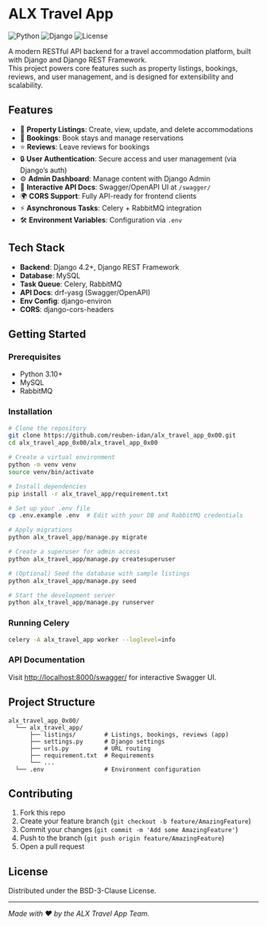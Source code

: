 # ALX Travel App

![Python](https://img.shields.io/badge/python-3.10%2B-blue.svg)
![Django](https://img.shields.io/badge/django-4.2%2B-green.svg)
![License](https://img.shields.io/badge/license-BSD--3--Clause-blue.svg)

A modern RESTful API backend for a travel accommodation platform, built with Django and Django REST Framework.  
This project powers core features such as property listings, bookings, reviews, and user management, and is designed for extensibility and scalability.

## Features

- 🏡 **Property Listings**: Create, view, update, and delete accommodations
- 📅 **Bookings**: Book stays and manage reservations
- ⭐ **Reviews**: Leave reviews for bookings
- 🔒 **User Authentication**: Secure access and user management (via Django’s auth)
- ⚙️ **Admin Dashboard**: Manage content with Django Admin
- 📖 **Interactive API Docs**: Swagger/OpenAPI UI at `/swagger/`
- 🌍 **CORS Support**: Fully API-ready for frontend clients
- ⚡ **Asynchronous Tasks**: Celery + RabbitMQ integration
- 🛠️ **Environment Variables**: Configuration via `.env`

## Tech Stack

- **Backend**: Django 4.2+, Django REST Framework
- **Database**: MySQL
- **Task Queue**: Celery, RabbitMQ
- **API Docs**: drf-yasg (Swagger/OpenAPI)
- **Env Config**: django-environ
- **CORS**: django-cors-headers

## Getting Started

### Prerequisites

- Python 3.10+
- MySQL
- RabbitMQ

### Installation

```bash
# Clone the repository
git clone https://github.com/reuben-idan/alx_travel_app_0x00.git
cd alx_travel_app_0x00/alx_travel_app_0x00

# Create a virtual environment
python -m venv venv
source venv/bin/activate

# Install dependencies
pip install -r alx_travel_app/requirement.txt

# Set up your .env file
cp .env.example .env  # Edit with your DB and RabbitMQ credentials

# Apply migrations
python alx_travel_app/manage.py migrate

# Create a superuser for admin access
python alx_travel_app/manage.py createsuperuser

# (Optional) Seed the database with sample listings
python alx_travel_app/manage.py seed

# Start the development server
python alx_travel_app/manage.py runserver
```

### Running Celery

```bash
celery -A alx_travel_app worker --loglevel=info
```

### API Documentation

Visit [http://localhost:8000/swagger/](http://localhost:8000/swagger/) for interactive Swagger UI.

## Project Structure

```
alx_travel_app_0x00/
  └── alx_travel_app/
      ├── listings/        # Listings, bookings, reviews (app)
      ├── settings.py      # Django settings
      ├── urls.py          # URL routing
      ├── requirement.txt  # Requirements
      └── ...
  └── .env                 # Environment configuration
```

## Contributing

1. Fork this repo
2. Create your feature branch (`git checkout -b feature/AmazingFeature`)
3. Commit your changes (`git commit -m 'Add some AmazingFeature'`)
4. Push to the branch (`git push origin feature/AmazingFeature`)
5. Open a pull request

## License

Distributed under the BSD-3-Clause License.

---

*Made with ❤️ by the ALX Travel App Team.*

